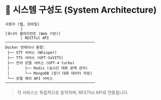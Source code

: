 # 📐 시스템 구성도 (System Architecture)

```
사용자 (웹, 모바일)
       │
[유니티 클라이언트 (Web 기반)]
       │ RESTful API
─────────────────────────────────────────
Docker 컨테이너 환경:
 ├── STT 서비스 (Whisper)
 ├── TTS 서비스 (GPT-SoVITS)
 ├── 언어 모델 서비스 (GPT-4 turbo)
 │       ├── Redis (실시간 대화 문맥 관리)
 │       └── MongoDB (장기 대화 데이터 저장)
 └── 모델 제어 API 서비스
─────────────────────────────────────────
```

> 각 서비스는 독립적으로 동작하며, RESTful API로 연동됩니다.